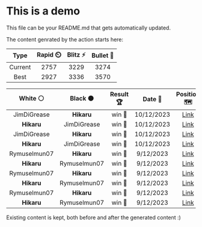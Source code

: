 # This is a demo

This file can be your README.md that gets automatically updated.

The content genrated by the action starts here:

<!--START_SECTION:chessStats-->
<!-- Automatically generated with https://github.com/Balastrong/chess-stats-action -->

| Type | Rapid ⏲️ | Blitz ⚡ | Bullet 🔫 |
|:---:|:---:|:---:|:---:|
| Current | 2757 | 3229 | 3274 |
| Best | 2927 | 3336 | 3570 |

| White ⚪ | Black ⚫ | Result 🏆 | Date 📅 | Position 🗺️ | Type 🕕 |
|:---:|:---:|:---:|:---:|:---:|:---:|
| JimDiGrease | **Hikaru** | win 🥇 | 10/12/2023 | <a href="http://www.ee.unb.ca/cgi-bin/tervo/fen.pl?select=1r6/3bk2p/p2q1ppP/2nPp3/2PpP3/P5N1/5QK1/3B1R2 w - -">Link</a> | Blitz |
| **Hikaru** | JimDiGrease | win 🥇 | 10/12/2023 | <a href="http://www.ee.unb.ca/cgi-bin/tervo/fen.pl?select=6N1/p1k5/1p1n4/8/8/1P3K2/P7/4R3 b - -">Link</a> | Blitz |
| JimDiGrease | **Hikaru** | win 🥇 | 10/12/2023 | <a href="http://www.ee.unb.ca/cgi-bin/tervo/fen.pl?select=3r4/4kp2/3p4/R2n2p1/2N2pP1/1n6/3K2N1/8 w - -">Link</a> | Blitz |
| **Hikaru** | JimDiGrease | win 🥇 | 10/12/2023 | <a href="http://www.ee.unb.ca/cgi-bin/tervo/fen.pl?select=1k6/1bP5/3K4/4N3/5P2/8/8/8 b - -">Link</a> | Blitz |
| Rymuselmun07 | **Hikaru** | win 🥇 | 9/12/2023 | <a href="http://www.ee.unb.ca/cgi-bin/tervo/fen.pl?select=R7/5pk1/4npr1/8/7K/8/8/8 w - -">Link</a> | Blitz |
| **Hikaru** | Rymuselmun07 | win 🥇 | 9/12/2023 | <a href="http://www.ee.unb.ca/cgi-bin/tervo/fen.pl?select=r1b1qrk1/pp3ppp/2n1pB2/2p1P3/1nP1B3/8/PP2QPPP/RN1R2K1 b - -">Link</a> | Blitz |
| Rymuselmun07 | **Hikaru** | win 🥇 | 9/12/2023 | <a href="http://www.ee.unb.ca/cgi-bin/tervo/fen.pl?select=8/8/6p1/6P1/6k1/8/6PK/2q5 w - -">Link</a> | Blitz |
| **Hikaru** | Rymuselmun07 | win 🥇 | 9/12/2023 | <a href="http://www.ee.unb.ca/cgi-bin/tervo/fen.pl?select=8/k1K5/8/R4P2/P1N5/2P5/8/8 b - -">Link</a> | Blitz |
| Rymuselmun07 | **Hikaru** | win 🥇 | 9/12/2023 | <a href="http://www.ee.unb.ca/cgi-bin/tervo/fen.pl?select=B3R3/6k1/8/8/5n2/5K2/r7/6q1 b - -">Link</a> | Blitz |
| **Hikaru** | Rymuselmun07 | win 🥇 | 9/12/2023 | <a href="http://www.ee.unb.ca/cgi-bin/tervo/fen.pl?select=8/7p/2p2Q1k/2q1p2p/4P1P1/4b3/1r3PKP/8 b - -">Link</a> | Blitz |

<!--END_SECTION:chessStats-->

Existing content is kept, both before and after the generated content :)
